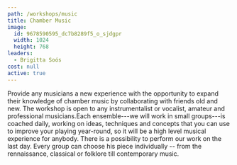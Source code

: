 ```yaml
---
path: /workshops/music
title: Chamber Music
image:
  id: 9678590595_dc7b8289f5_o_sjdgpr
  width: 1024
  height: 768
leaders:
  - Brigitta Soós
cost: null
active: true
---
```


Provide any musicians a new experience with the opportunity to expand their knowledge of chamber music by collaborating with friends old and new. The workshop is open to any instrumentalist or vocalist, amateur and professional musicians.Each ensemble---we will work in small groups---is coached daily, working on ideas, techniques and concepts that you can use to improve your playing year-round, so it will be a high level musical experience for anybody. There is a possibility to perform our work on the last day. Every group can choose his piece individually -- from the rennaissance, classical or folklore till contemporary music.
